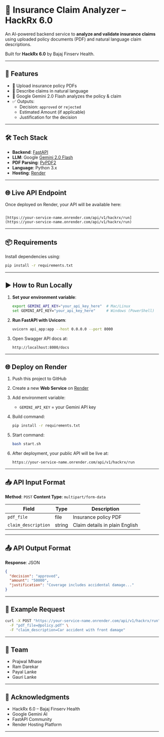 # 📑 Insurance Claim Analyzer – HackRx 6.0

An AI-powered backend service to **analyze and validate insurance claims** using uploaded policy documents (PDF) and natural language claim descriptions.

Built for **HackRx 6.0** by Bajaj Finserv Health.

---

## 🚀 Features

- 📄 Upload insurance policy PDFs
- 💬 Describe claims in natural language
- 🤖 Google Gemini 2.0 Flash analyzes the policy & claim
- ✅ Outputs:
  - Decision: `approved` or `rejected`
  - Estimated Amount (if applicable)
  - Justification for the decision

---

## 🛠️ Tech Stack

- **Backend**: [FastAPI](https://fastapi.tiangolo.com)
- **LLM**: Google [Gemini 2.0 Flash](https://ai.google.dev)
- **PDF Parsing**: [PyPDF2](https://pypi.org/project/PyPDF2/)
- **Language**: Python 3.x
- **Hosting**: [Render](https://render.com)

---

## 🌐 Live API Endpoint

Once deployed on Render, your API will be available here:

```

[https://your-service-name.onrender.com/api/v1/hackrx/run](https://your-service-name.onrender.com/api/v1/hackrx/run)

````

---

## 📦 Requirements

Install dependencies using:

```bash
pip install -r requirements.txt
````

---

## ▶️ How to Run Locally

1. **Set your environment variable**:

   ```bash
   export GEMINI_API_KEY="your_api_key_here"  # Mac/Linux
   set GEMINI_API_KEY="your_api_key_here"     # Windows (PowerShell)
   ```
2. **Run FastAPI with Uvicorn**:

   ```bash
   uvicorn api_app:app --host 0.0.0.0 --port 8000
   ```
3. Open Swagger API docs at:

   ```
   http://localhost:8000/docs
   ```

---

## 🌐 Deploy on Render

1. Push this project to GitHub
2. Create a new **Web Service** on [Render](https://render.com)
3. Add environment variable:

   * `GEMINI_API_KEY` = your Gemini API key
4. Build command:

   ```bash
   pip install -r requirements.txt
   ```
5. Start command:

   ```bash
   bash start.sh
   ```
6. After deployment, your public API will be live at:

   ```
   https://your-service-name.onrender.com/api/v1/hackrx/run
   ```

---

## 📥 API Input Format

**Method**: `POST`
**Content Type**: `multipart/form-data`

| Field               | Type   | Description                    |
| ------------------- | ------ | ------------------------------ |
| `pdf_file`          | file   | Insurance policy PDF           |
| `claim_description` | string | Claim details in plain English |

---

## 📤 API Output Format

**Response**: JSON

```json
{
  "decision": "approved",
  "amount": "50000",
  "justification": "Coverage includes accidental damage..."
}
```

---

## 🧪 Example Request

```bash
curl -X POST "https://your-service-name.onrender.com/api/v1/hackrx/run" \
  -F "pdf_file=@policy.pdf" \
  -F "claim_description=Car accident with front damage"
```

---

## 👥 Team

* Prajwal Mhase
* Ram Darekar
* Payal Lanke
* Gauri Lanke

---

## 🤝 Acknowledgments

* HackRx 6.0 – Bajaj Finserv Health
* Google Gemini AI
* FastAPI Community
* Render Hosting Platform

---

